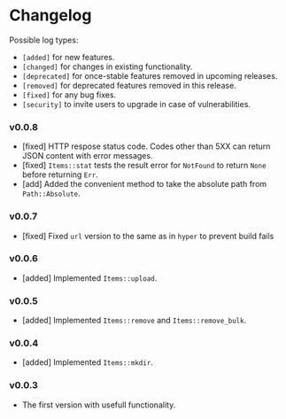 # Changelog

Possible log types:

- `[added]` for new features.
- `[changed]` for changes in existing functionality.
- `[deprecated]` for once-stable features removed in upcoming releases.
- `[removed]` for deprecated features removed in this release.
- `[fixed]` for any bug fixes.
- `[security]` to invite users to upgrade in case of vulnerabilities.

### v0.0.8

- [fixed] HTTP respose status code. Codes other than 5XX can return JSON content with error messages.
- [fixed] `Items::stat` tests the result error for `NotFound` to return `None` before returning `Err`.
- [add] Added the convenient method to take the absolute path from `Path::Absolute`.

### v0.0.7

- [fixed] Fixed `url` version to the same as in `hyper` to prevent build fails

### v0.0.6

- [added] Implemented `Items::upload`.

### v0.0.5

- [added] Implemented `Items::remove` and `Items::remove_bulk`.

### v0.0.4

- [added] Implemented `Items::mkdir`.

### v0.0.3

- The first version with usefull functionality.

